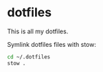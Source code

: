 # dotfiles

This is all my dotfiles.

Symlink dotfiles files with stow:

```bash
cd ~/.dotfiles
stow .
```
